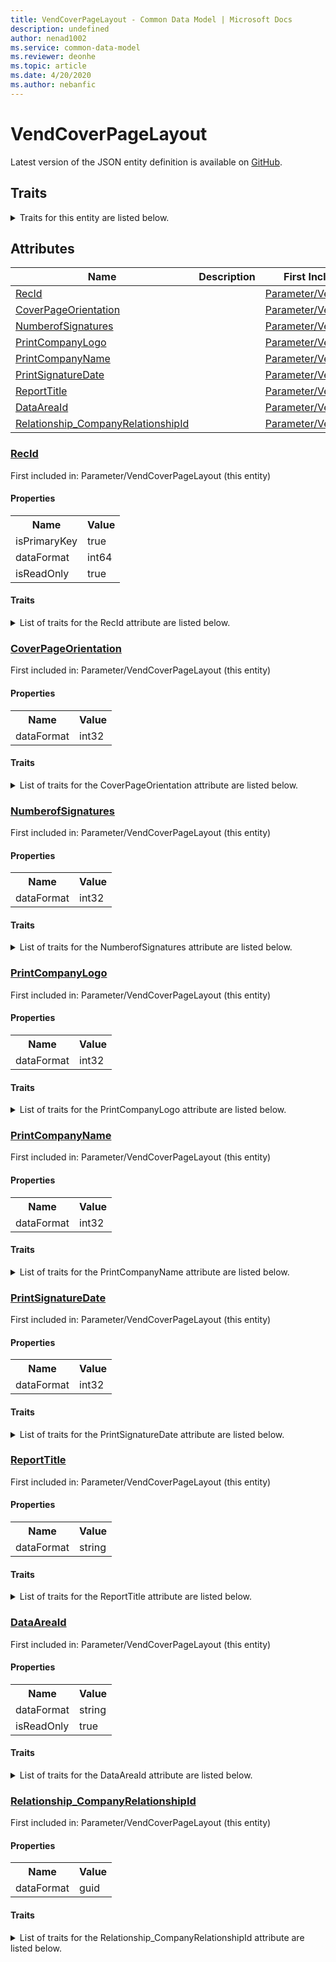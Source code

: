 ```yaml
---
title: VendCoverPageLayout - Common Data Model | Microsoft Docs
description: undefined
author: nenad1002
ms.service: common-data-model
ms.reviewer: deonhe
ms.topic: article
ms.date: 4/20/2020
ms.author: nebanfic
---
```


# VendCoverPageLayout

  
 Latest version of the JSON entity definition is available on <a href="https://github.com/Microsoft/CDM/tree/master/schemaDocuments/core/operationsCommon/Tables/Finance/AccountsPayable/Parameter/VendCoverPageLayout.cdm.json" target="_blank">GitHub</a>.  

## Traits

<details>
<summary>Traits for this entity are listed below.  
</summary>

**is.identifiedBy**  
  names a specifc identity attribute to use with an entity  <table><tr><th>Parameter</th><th>Value</th><th>Data type</th><th>Explanation</th></tr><tr><td>attribute</td><td>[VendCoverPageLayout/(resolvedAttributes)/RecId](#RecId)</td><td>attribute</td><td></td></tr></table>

**is.CDM.entityVersion**  
  <table><tr><th>Parameter</th><th>Value</th><th>Data type</th><th>Explanation</th></tr><tr><td>versionNumber</td><td>"1.0.0"</td><td>string</td><td>semantic version number of the entity</td></tr></table>

**is.application.releaseVersion**  
  <table><tr><th>Parameter</th><th>Value</th><th>Data type</th><th>Explanation</th></tr><tr><td>releaseVersion</td><td>"10.0.13.0"</td><td>string</td><td>semantic version number of the application introducing this entity</td></tr></table>

</details>

## Attributes

|Name|Description|First Included in Instance|
|---|---|---|
|[RecId](#RecId)||<a href="VendCoverPageLayout.md" target="_blank">Parameter/VendCoverPageLayout</a>|
|[CoverPageOrientation](#CoverPageOrientation)||<a href="VendCoverPageLayout.md" target="_blank">Parameter/VendCoverPageLayout</a>|
|[NumberofSignatures](#NumberofSignatures)||<a href="VendCoverPageLayout.md" target="_blank">Parameter/VendCoverPageLayout</a>|
|[PrintCompanyLogo](#PrintCompanyLogo)||<a href="VendCoverPageLayout.md" target="_blank">Parameter/VendCoverPageLayout</a>|
|[PrintCompanyName](#PrintCompanyName)||<a href="VendCoverPageLayout.md" target="_blank">Parameter/VendCoverPageLayout</a>|
|[PrintSignatureDate](#PrintSignatureDate)||<a href="VendCoverPageLayout.md" target="_blank">Parameter/VendCoverPageLayout</a>|
|[ReportTitle](#ReportTitle)||<a href="VendCoverPageLayout.md" target="_blank">Parameter/VendCoverPageLayout</a>|
|[DataAreaId](#DataAreaId)||<a href="VendCoverPageLayout.md" target="_blank">Parameter/VendCoverPageLayout</a>|
|[Relationship_CompanyRelationshipId](#Relationship_CompanyRelationshipId)||<a href="VendCoverPageLayout.md" target="_blank">Parameter/VendCoverPageLayout</a>|

### <a href=#RecId name="RecId">RecId</a>

First included in: Parameter/VendCoverPageLayout (this entity)  

#### Properties

<table><tr><th>Name</th><th>Value</th></tr><tr><td>isPrimaryKey</td><td>true</td></tr><tr><td>dataFormat</td><td>int64</td></tr><tr><td>isReadOnly</td><td>true</td></tr></table>

#### Traits

<details>
<summary>List of traits for the RecId attribute are listed below.</summary>

**is.dataFormat.integer**  
**is.dataFormat.big**  
**is.identifiedBy**  
names a specifc identity attribute to use with an entity  <table><tr><th>Parameter</th><th>Value</th><th>Data type</th><th>Explanation</th></tr><tr><td>attribute</td><td>[VendCoverPageLayout/(resolvedAttributes)/RecId](#RecId)</td><td>attribute</td><td></td></tr></table>

**is.readOnly**  
**is.dataFormat.integer**  
**is.dataFormat.big**  
</details>

### <a href=#CoverPageOrientation name="CoverPageOrientation">CoverPageOrientation</a>

First included in: Parameter/VendCoverPageLayout (this entity)  

#### Properties

<table><tr><th>Name</th><th>Value</th></tr><tr><td>dataFormat</td><td>int32</td></tr></table>

#### Traits

<details>
<summary>List of traits for the CoverPageOrientation attribute are listed below.</summary>

**is.dataFormat.integer**  
**is.dataFormat.integer**  
</details>

### <a href=#NumberofSignatures name="NumberofSignatures">NumberofSignatures</a>

First included in: Parameter/VendCoverPageLayout (this entity)  

#### Properties

<table><tr><th>Name</th><th>Value</th></tr><tr><td>dataFormat</td><td>int32</td></tr></table>

#### Traits

<details>
<summary>List of traits for the NumberofSignatures attribute are listed below.</summary>

**is.dataFormat.integer**  
**is.dataFormat.integer**  
</details>

### <a href=#PrintCompanyLogo name="PrintCompanyLogo">PrintCompanyLogo</a>

First included in: Parameter/VendCoverPageLayout (this entity)  

#### Properties

<table><tr><th>Name</th><th>Value</th></tr><tr><td>dataFormat</td><td>int32</td></tr></table>

#### Traits

<details>
<summary>List of traits for the PrintCompanyLogo attribute are listed below.</summary>

**is.dataFormat.integer**  
**is.dataFormat.integer**  
</details>

### <a href=#PrintCompanyName name="PrintCompanyName">PrintCompanyName</a>

First included in: Parameter/VendCoverPageLayout (this entity)  

#### Properties

<table><tr><th>Name</th><th>Value</th></tr><tr><td>dataFormat</td><td>int32</td></tr></table>

#### Traits

<details>
<summary>List of traits for the PrintCompanyName attribute are listed below.</summary>

**is.dataFormat.integer**  
**is.dataFormat.integer**  
</details>

### <a href=#PrintSignatureDate name="PrintSignatureDate">PrintSignatureDate</a>

First included in: Parameter/VendCoverPageLayout (this entity)  

#### Properties

<table><tr><th>Name</th><th>Value</th></tr><tr><td>dataFormat</td><td>int32</td></tr></table>

#### Traits

<details>
<summary>List of traits for the PrintSignatureDate attribute are listed below.</summary>

**is.dataFormat.integer**  
**is.dataFormat.integer**  
</details>

### <a href=#ReportTitle name="ReportTitle">ReportTitle</a>

First included in: Parameter/VendCoverPageLayout (this entity)  

#### Properties

<table><tr><th>Name</th><th>Value</th></tr><tr><td>dataFormat</td><td>string</td></tr></table>

#### Traits

<details>
<summary>List of traits for the ReportTitle attribute are listed below.</summary>

**is.dataFormat.character**  
**is.dataFormat.big**  
**is.dataFormat.array**  
**is.dataFormat.character**  
**is.dataFormat.array**  
</details>

### <a href=#DataAreaId name="DataAreaId">DataAreaId</a>

First included in: Parameter/VendCoverPageLayout (this entity)  

#### Properties

<table><tr><th>Name</th><th>Value</th></tr><tr><td>dataFormat</td><td>string</td></tr><tr><td>isReadOnly</td><td>true</td></tr></table>

#### Traits

<details>
<summary>List of traits for the DataAreaId attribute are listed below.</summary>

**is.dataFormat.character**  
**is.dataFormat.big**  
**is.dataFormat.array**  
**is.readOnly**  
**is.dataFormat.character**  
**is.dataFormat.array**  
</details>

### <a href=#Relationship_CompanyRelationshipId name="Relationship_CompanyRelationshipId">Relationship_CompanyRelationshipId</a>

First included in: Parameter/VendCoverPageLayout (this entity)  

#### Properties

<table><tr><th>Name</th><th>Value</th></tr><tr><td>dataFormat</td><td>guid</td></tr></table>

#### Traits

<details>
<summary>List of traits for the Relationship_CompanyRelationshipId attribute are listed below.</summary>

**is.dataFormat.character**  
**is.dataFormat.big**  
**is.dataFormat.array**  
**is.dataFormat.guid**  
**means.identity.entityId**  
**is.linkedEntity.identifier**  
Marks the attribute(s) that hold foreign key references to a linked (used as an attribute) entity. This attribute is added to the resolved entity to enumerate the referenced entities.  <table><tr><th>Parameter</th><th>Value</th><th>Data type</th><th>Explanation</th></tr><tr><td>entityReferences</td><td><table><tr><th>entityReference</th><th>attributeReference</th></tr><tr><td><a href="../../Ledger/Main/CompanyInfo.md" target="_blank">/core/operationsCommon/Tables/Finance/Ledger/Main/CompanyInfo.cdm.json/CompanyInfo</a></td><td><a href="../../Ledger/Main/CompanyInfo.md#RecId" target="_blank">RecId</a></td></tr></table></td><td>entity</td><td>a reference to the constant entity holding the list of entity references</td></tr></table>

**is.dataFormat.guid**  
**is.dataFormat.character**  
**is.dataFormat.array**  
</details>
